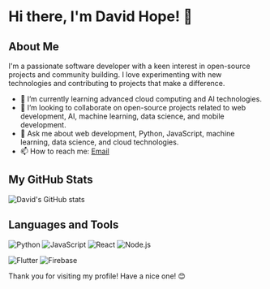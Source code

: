 # Hi there, I'm David Hope! 👋

## About Me

I'm a passionate software developer with a keen interest in open-source projects and community building. I love experimenting with new technologies and contributing to projects that make a difference.

- 🌱 I’m currently learning advanced cloud computing and AI technologies.
- 👯 I’m looking to collaborate on open-source projects related to web development, AI, machine learning, data science, and mobile development.
- 💬 Ask me about web development, Python, JavaScript, machine learning, data science, and cloud technologies.
- 📫 How to reach me: [Email](mailto:davidhopekavuma@gmail.com)
<!--- ⚡ Fun fact: I can solve a Rubik's cube in under a minute!-->

## My GitHub Stats

![David's GitHub stats](https://github-readme-stats.vercel.app/api?username=dhope1&show_icons=true&theme=radical)

## Languages and Tools

![Python](https://img.shields.io/badge/Python-3776AB?style=for-the-badge&logo=python&logoColor=white)
![JavaScript](https://img.shields.io/badge/JavaScript-F7DF1E?style=for-the-badge&logo=javascript&logoColor=black)
![React](https://img.shields.io/badge/React-20232A?style=for-the-badge&logo=react&logoColor=61DAFB)
![Node.js](https://img.shields.io/badge/Node.js-339933?style=for-the-badge&logo=nodedotjs&logoColor=white)
<!--![AWS](https://img.shields.io/badge/AWS-232F3E?style=for-the-badge&logo=amazon-aws&logoColor=white)
![Docker](https://img.shields.io/badge/Docker-2496ED?style=for-the-badge&logo=docker&logoColor=white) -->
![Flutter](https://img.shields.io/badge/Flutter-02569B?style=for-the-badge&logo=flutter&logoColor=white)
![Firebase](https://img.shields.io/badge/Firebase-FFCA28?style=for-the-badge&logo=firebase&logoColor=black)

<!--## Get In Touch-->

<!--- [LinkedIn](https://www.linkedin.com/in/david-hope-75494a319?lipi=urn%3Ali%3Apage%3Ad_flagship3_profile_view_base_contact_details%3BNh8Iu8A8QcerZdWrzTMduw%3D%3D) -->
<!--- [Twitter](https://twitter.com/dhope1)
- [Personal Website](https://davidhope.dev) -->

Thank you for visiting my profile! Have a nice one! 😊

